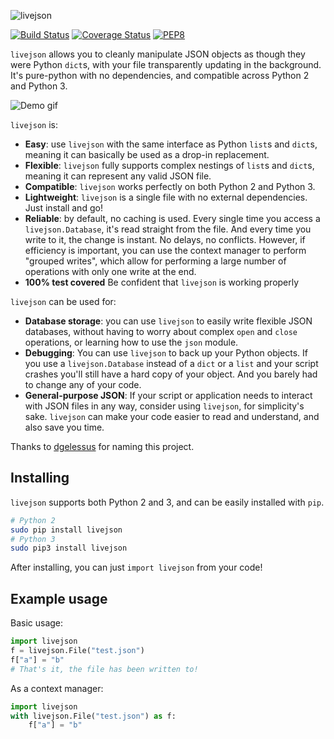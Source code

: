 ![livejson](http://luke.deentaylor.com/siteassets/livejson-banner-light.png)

[![Build Status](https://travis-ci.org/controversial/livejson.svg?branch=master)](https://travis-ci.org/controversial/livejson)
[![Coverage Status](https://coveralls.io/repos/github/controversial/livejson/badge.svg?branch=master)](https://coveralls.io/github/controversial/livejson?branch=master)
[![PEP8](https://img.shields.io/badge/PEP8-compliant-brightgreen.svg)](https://www.python.org/dev/peps/pep-0008/)

`livejson` allows you to cleanly manipulate JSON objects as though they were Python `dict`s, with your file transparently updating in the background. It's pure-python with no dependencies, and compatible across Python 2 and Python 3.

![Demo gif](http://i.imgur.com/yaXzzjG.gif)

`livejson` is:

- **Easy**: use `livejson` with the same interface as Python `list`s and `dict`s, meaning it can basically be used as a drop-in replacement.
- **Flexible**: `livejson` fully supports complex nestings of `list`s and `dict`s, meaning it can represent any valid JSON file.
- **Compatible**: `livejson` works perfectly on both Python 2 and Python 3.
- **Lightweight**: `livejson` is a single file with no external dependencies. Just install and go!
- **Reliable**: by default, no caching is used. Every single time you access a `livejson.Database`, it's read straight from the file. And every time you write to it, the change is instant. No delays, no conflicts. However, if efficiency is important, you can use the context manager to perform "grouped writes", which allow for performing a large number of operations with only one write at the end.
- **100% test covered** Be confident that `livejson` is working properly

`livejson` can be used for:

- **Database storage**: you can use `livejson` to easily write flexible JSON databases, without having to worry about complex `open` and `close` operations, or learning how to use the `json` module.
- **Debugging**: You can use `livejson` to back up your Python objects. If you use a `livejson.Database` instead of a `dict` or a `list` and your script crashes you'll still  have a hard copy of your object. And you barely had to change any of your code.
- **General-purpose JSON**: If your script or application needs to interact with JSON files in any way, consider using `livejson`, for simplicity's sake. `livejson` can make your code easier to read and understand, and also save you time.

Thanks to [dgelessus](https://github.com/dgelessus) for naming this project.

## Installing
`livejson` supports both Python 2 and 3, and can be easily installed with `pip`.
```bash
# Python 2
sudo pip install livejson
# Python 3
sudo pip3 install livejson
```
After installing, you can just `import livejson` from your code!

## Example usage
Basic usage:
```python
import livejson
f = livejson.File("test.json")
f["a"] = "b"
# That's it, the file has been written to!
```
As a context manager:
```python
import livejson
with livejson.File("test.json") as f:
    f["a"] = "b"
```
